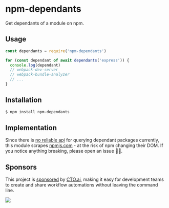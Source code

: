 # npm-dependants

Get dependants of a module on npm.

## Usage

```js
const dependants = require('npm-dependants')

for (const dependant of await dependants('express')) {
  console.log(dependant)
  // webpack-dev-server
  // webpack-bundle-analyzer
  // ...
}
```

## Installation

```bash
$ npm install npm-dependants
```

## Implementation

Since there is [no reliable api](https://twitter.com/juliangruber/status/1209066065550028801) for querying dependant packages currently, this module scrapes [npmjs.com](https://npmjs.com) - at the risk of npm changing their DOM. If you notice anything breaking, please open an issue 🙇‍♂️.

## Sponsors

This project is [sponsored](https://github.com/sponsors/juliangruber) by [CTO.ai](https://cto.ai/), making it easy for development teams to create and share workflow automations without leaving the command line.

[![](https://apex-software.imgix.net/github/sponsors/cto.png)](https://cto.ai/)
